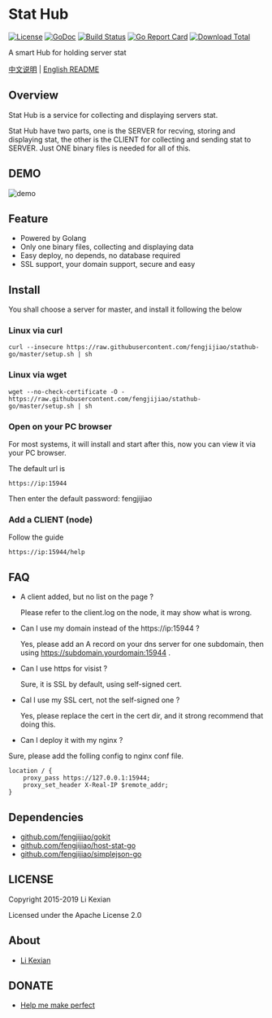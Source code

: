 # Stat Hub

[![License](https://img.shields.io/badge/license-Apache%202.0-blue.svg)](LICENSE)
[![GoDoc](https://godoc.org/github.com/fengjijiao/stathub-go?status.svg)](https://godoc.org/github.com/fengjijiao/stathub-go)
[![Build Status](https://travis-ci.org/fengjijiao/stathub-go.svg?branch=master)](https://travis-ci.org/fengjijiao/stathub-go)
[![Go Report Card](https://goreportcard.com/badge/github.com/fengjijiao/stathub-go)](https://goreportcard.com/report/github.com/fengjijiao/stathub-go)
[![Download Total](https://img.shields.io/github/downloads/fengjijiao/stathub-go/total.svg)](https://github.com/fengjijiao/stathub-go/releases)

A smart Hub for holding server stat

[中文说明](README-ZH.md) | [English README](README.md)

## Overview

Stat Hub is a service for collecting and displaying servers stat.

Stat Hub have two parts, one is the SERVER for recving, storing and displaying stat, the other is the CLIENT for collecting and sending stat to SERVER. Just ONE binary files is needed for all of this.

## DEMO

![demo](doc/demo.png)

## Feature

- Powered by Golang
- Only one binary files, collecting and displaying data
- Easy deploy, no depends, no database required
- SSL support, your domain support, secure and easy

## Install

You shall choose a server for master, and install it following the below

### Linux via curl

    curl --insecure https://raw.githubusercontent.com/fengjijiao/stathub-go/master/setup.sh | sh

### Linux via wget

    wget --no-check-certificate -O - https://raw.githubusercontent.com/fengjijiao/stathub-go/master/setup.sh | sh

### Open on your PC browser

For most systems, it will install and start after this, now you can view it via your PC browser.

The default url is

    https://ip:15944

Then enter the default password: fengjijiao

### Add a CLIENT (node)

Follow the guide

    https://ip:15944/help

## FAQ

- A client added, but no list on the page ?

    Please refer to the client.log on the node, it may show what is wrong.

- Can I use my domain instead of the https://ip:15944 ?

    Yes, please add an A record on your dns server for one subdomain, then using https://subdomain.yourdomain:15944 .

- Can I use https for visist ?

    Sure, it is SSL by default, using self-signed cert.

- Cal I use my SSL cert, not the self-signed one ?

    Yes, please replace the cert in the cert dir, and it strong recommend that doing this.

- Can I deploy it with my nginx ?

Sure, please add the folling config to nginx conf file.

    location / {
        proxy_pass https://127.0.0.1:15944;
        proxy_set_header X-Real-IP $remote_addr;
    }

## Dependencies

- [github.com/fengjijiao/gokit](https://github.com/fengjijiao/gokit)
- [github.com/fengjijiao/host-stat-go](https://github.com/fengjijiao/host-stat-go)
- [github.com/fengjijiao/simplejson-go](https://github.com/fengjijiao/simplejson-go)

## LICENSE

Copyright 2015-2019 Li Kexian

Licensed under the Apache License 2.0

## About

- [Li Kexian](https://www.fengjijiao.com/)

## DONATE

- [Help me make perfect](https://www.fengjijiao.com/donate/)
